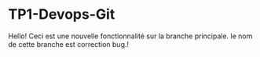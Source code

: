 # TP1-Devops-Git
Hello!
Ceci est une nouvelle fonctionnalité sur la branche principale.
le nom de cette branche est correction bug.!